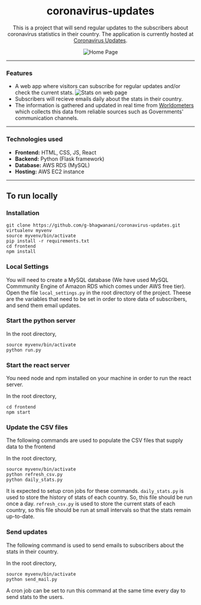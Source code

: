 <div align="center">

# coronavirus-updates
This is a project that will send regular updates to the subscribers about coronavirus statistics in their country. The application is currently hosted at [Coronavirus Updates](http://ec2-13-126-87-109.ap-south-1.compute.amazonaws.com:3000).

![Home Page](https://user-images.githubusercontent.com/46627073/78516325-bf098400-77d6-11ea-8e71-da15344630e0.png)

</div>

------------------------------------------

### Features

- A web app where visitors can subscribe for regular updates and/or check the current stats.
![Stats on web page](https://user-images.githubusercontent.com/46627073/78516726-3986d380-77d8-11ea-9bb3-b0d0cc1b96ec.png)
- Subscribers will recieve emails daily about the stats in their country. 
- The information is gathered and updated in real time from [Worldometers](https://www.worldometers.info/coronavirus/) which collects this data from reliable sources such as Governments' communication channels.

------------------------------------------

### Technologies used

- **Frontend:** HTML, CSS, JS, React
- **Backend:** Python (Flask framework)
- **Database:** AWS RDS (MySQL)
- **Hosting:** AWS EC2 instance

------------------------------------------

## To run locally
### Installation

```
git clone https://github.com/g-bhagwanani/coronavirus-updates.git
virtualenv myvenv
source myvenv/bin/activate
pip install -r requirements.txt
cd frontend
npm install
```

### Local Settings

You will need to create a MySQL database (We have used MySQL Commmunity Engine of Amazon RDS which comes under AWS free tier).
Open the file ```local_settings.py``` in the root directory of the project.
Theese are the variables that need to be set in order to store data of subscribers, and send them email updates.

### Start the python server

In the root directory,
```
source myvenv/bin/activate
python run.py
```

### Start the react server

You need node and npm installed on your machine in order to run the react server.

In the root directory,
```
cd frontend
npm start
```

### Update the CSV files

The following commands are used to populate the CSV files that supply data to the frontend

In the root directory,
```
source myvenv/bin/activate
python refresh_csv.py
python daily_stats.py
```
It is expected to setup cron jobs for these commands. ```daily_stats.py``` is used to store the history of stats of each country. So, this file should be run once a day. ```refresh_csv.py``` is used to store the current stats of each country, so this file should be run at small intervals so that the stats remain up-to-date.

### Send updates

The following command is used to send emails to subscribers about the stats in their country.

In the root directory,
```
source myvenv/bin/activate
python send_mail.py
```
A cron job can be set to run this command at the same time every day to send stats to the users.

